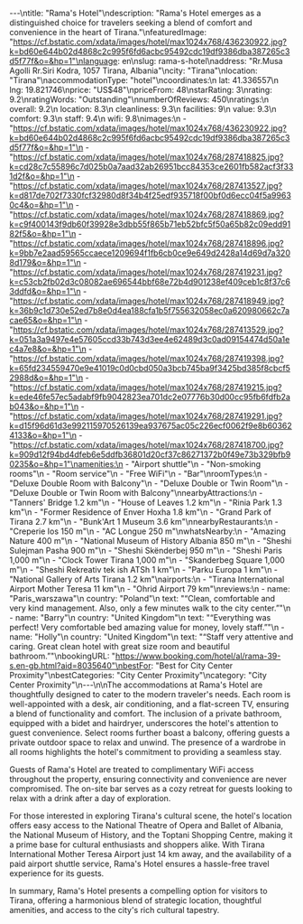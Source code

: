 ---\ntitle: "Rama's Hotel"\ndescription: "Rama's Hotel emerges as a distinguished choice for travelers seeking a blend of comfort and convenience in the heart of Tirana."\nfeaturedImage: "https://cf.bstatic.com/xdata/images/hotel/max1024x768/436230922.jpg?k=bd60e644b02d4868c2c995f6fd6acbc95492cdc19df9386dba387265c3d5f77f&o=&hp=1"\nlanguage: en\nslug: rama-s-hotel\naddress: "Rr.Musa Agolli Rr.Siri Kodra, 1057 Tirana, Albania"\ncity: "Tirana"\nlocation: "Tirana"\naccommodationType: "hotel"\ncoordinates:\n  lat: 41.336557\n  lng: 19.821746\nprice: "US$48"\npriceFrom: 48\nstarRating: 3\nrating: 9.2\nratingWords: "Outstanding"\nnumberOfReviews: 450\nratings:\n  overall: 9.2\n  location: 8.3\n  cleanliness: 9.3\n  facilities: 9\n  value: 9.3\n  comfort: 9.3\n  staff: 9.4\n  wifi: 9.8\nimages:\n  - "https://cf.bstatic.com/xdata/images/hotel/max1024x768/436230922.jpg?k=bd60e644b02d4868c2c995f6fd6acbc95492cdc19df9386dba387265c3d5f77f&o=&hp=1"\n  - "https://cf.bstatic.com/xdata/images/hotel/max1024x768/287418825.jpg?k=cd28c7c55896c7d025b0a7aad32ab26951bcc84353ce2601fb582acf3f331d2f&o=&hp=1"\n  - "https://cf.bstatic.com/xdata/images/hotel/max1024x768/287413527.jpg?k=d817de702f7330fcf32980d8f34b4f25edf935718f00bf0d6ecc04f5a99630c4&o=&hp=1"\n  - "https://cf.bstatic.com/xdata/images/hotel/max1024x768/287418869.jpg?k=c9f400143f9db60f39928e3dbb55f865b71eb52bfc5f50a65b82c09edd9182f5&o=&hp=1"\n  - "https://cf.bstatic.com/xdata/images/hotel/max1024x768/287418896.jpg?k=9bb7e2aad59565ccaece1209694f1fb6cb0ce9e649d2428a14d69d7a3208d179&o=&hp=1"\n  - "https://cf.bstatic.com/xdata/images/hotel/max1024x768/287419231.jpg?k=c53cb2fb02d3c08082ae696544bbf68e72b4d901238ef409ceb1c8f37c63ddfd&o=&hp=1"\n  - "https://cf.bstatic.com/xdata/images/hotel/max1024x768/287418949.jpg?k=36b9c1d730e52ed7b8e0d4ea188cfa1b5f755632058ec0a620980662c7acae65&o=&hp=1"\n  - "https://cf.bstatic.com/xdata/images/hotel/max1024x768/287413529.jpg?k=051a3a9497e4e57605ccd33b743d3ee4e62489d3c0ad09154474d50a1ec4a7e8&o=&hp=1"\n  - "https://cf.bstatic.com/xdata/images/hotel/max1024x768/287419398.jpg?k=65fd234559470e9e41019c0d0cbd050a3bcb745ba9f3425bd385f8cbcf52988d&o=&hp=1"\n  - "https://cf.bstatic.com/xdata/images/hotel/max1024x768/287419215.jpg?k=ede46fe57ec5adabf9fb9042823ea701dc2e07776b30d00cc95fb6fdfb2ab043&o=&hp=1"\n  - "https://cf.bstatic.com/xdata/images/hotel/max1024x768/287419291.jpg?k=d15f96d61d3e992115970526139ea937675ac05c226ecf0062f9e8b603624133&o=&hp=1"\n  - "https://cf.bstatic.com/xdata/images/hotel/max1024x768/287418700.jpg?k=909d12f94bd4dfeb6e5ddfb36801d20cf37c86271372b0f49e73b329bfb90235&o=&hp=1"\namenities:\n  - "Airport shuttle"\n  - "Non-smoking rooms"\n  - "Room service"\n  - "Free WiFi"\n  - "Bar"\nroomTypes:\n  - "Deluxe Double Room with Balcony"\n  - "Deluxe Double or Twin Room"\n  - "Deluxe Double or Twin Room with Balcony"\nnearbyAttractions:\n  - "Tanners' Bridge 1.2 km"\n  - "House of Leaves 1.2 km"\n  - "Rinia Park 1.3 km"\n  - "Former Residence of Enver Hoxha 1.8 km"\n  - "Grand Park of Tirana 2.7 km"\n  - "Bunk'Art 1 Museum 3.6 km"\nnearbyRestaurants:\n  - "Creperie Ios 150 m"\n  - "AC Longue 250 m"\nwhatsNearby:\n  - "Amazing Nature 400 m"\n  - "National Museum of History Albania 850 m"\n  - "Sheshi Sulejman Pasha 900 m"\n  - "Sheshi Skënderbej 950 m"\n  - "Sheshi Paris 1,000 m"\n  - "Clock Tower Tirana 1,000 m"\n  - "Skanderbeg Square 1,000 m"\n  - "Sheshi Rekreativ tek ish ATSh 1 km"\n  - "Parku Europa 1 km"\n  - "National Gallery of Arts Tirana 1.2 km"\nairports:\n  - "Tirana International Airport Mother Teresa 11 km"\n  - "Ohrid Airport 79 km"\nreviews:\n  - name: "Paris_warszawa"\n    country: "Poland"\n    text: "“Clean, comfortable and very kind management. Also, only a few minutes walk to the city center.”"\n  - name: "Barry"\n    country: "United Kingdom"\n    text: "“Everything was perfect! Very comfortable bed amazing value for money, lovely staff.”"\n  - name: "Holly"\n    country: "United Kingdom"\n    text: "“Staff very attentive and caring. Great clean hotel with great size room and beautiful bathroom.”"\nbookingURL: "https://www.booking.com/hotel/al/rama-39-s.en-gb.html?aid=8035640"\nbestFor: "Best for City Center Proximity"\nbestCategories: "City Center Proximity"\ncategory: "City Center Proximity"\n---\n\nThe accommodations at Rama's Hotel are thoughtfully designed to cater to the modern traveler's needs. Each room is well-appointed with a desk, air conditioning, and a flat-screen TV, ensuring a blend of functionality and comfort. The inclusion of a private bathroom, equipped with a bidet and hairdryer, underscores the hotel's attention to guest convenience. Select rooms further boast a balcony, offering guests a private outdoor space to relax and unwind. The presence of a wardrobe in all rooms highlights the hotel's commitment to providing a seamless stay.

Guests of Rama's Hotel are treated to complimentary WiFi access throughout the property, ensuring connectivity and convenience are never compromised. The on-site bar serves as a cozy retreat for guests looking to relax with a drink after a day of exploration.

For those interested in exploring Tirana's cultural scene, the hotel's location offers easy access to the National Theatre of Opera and Ballet of Albania, the National Museum of History, and the Toptani Shopping Centre, making it a prime base for cultural enthusiasts and shoppers alike. With Tirana International Mother Teresa Airport just 14 km away, and the availability of a paid airport shuttle service, Rama's Hotel ensures a hassle-free travel experience for its guests.

In summary, Rama's Hotel presents a compelling option for visitors to Tirana, offering a harmonious blend of strategic location, thoughtful amenities, and access to the city's rich cultural tapestry.